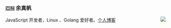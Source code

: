 ### :cn: 余真帆
<img align="right" src="https://github-readme-stats.vercel.app/api?username=fanerge&show_icons=true&icon_color=0366d6&text_color=24292e&bg_color=ffffff&hide_title=true" />

JavaScript 开发者，Linux 、Golang 爱好者。[个人博客](https://fanerge.github.io/)
